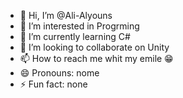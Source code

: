 - 👋 Hi, I’m @Ali-Alyouns
- 👀 I’m interested in Progrming 
- 🌱 I’m currently learning C#
- 💞️ I’m looking to collaborate on Unity 
- 📫 How to reach me whit my emile 😁 
- 😄 Pronouns: nome
- ⚡ Fun fact: none 

<!---
Ali-Alyouns/Ali-Alyouns is a ✨ special ✨ repository because its `REALME.md` (this file) appears on your GitHub profile.
You can click the Preview link to take a look at your changes.
--->

